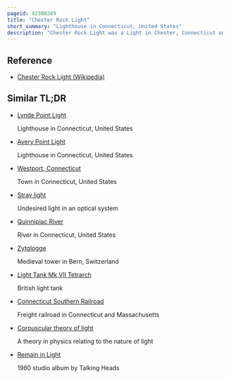```yaml
---
pageid: 42380389
title: "Chester Rock Light"
short_summary: "Lighthouse in Connecticut, United States"
description: "Chester Rock Light was a Light in Chester, Connecticut on the Connecticut River. It was built in 1889 as Part of a 15000 Appropriation by the united States Congress. The 21-foot tall wooden hexagonal pyramidal tower had a black lantern with a 6th order Fresnel lens. The Light was first Lit on 1 July 1889. In 1912 the Tower was replaced by a Skeleton Tower which was modified in 1927. Records do not show the Deactivation or Destruction of the Light but it was believed to have been removed in the 1930s. The deep River historical Society of deep River Connecticut wanted to build a Replica of the Structure for Use as a Daymark."
---
```


## Reference

- [Chester Rock Light (Wikipedia)](https://en.wikipedia.org/?curid=42380389)

## Similar TL;DR

- [Lynde Point Light](/tldr/en/lynde-point-light)

  Lighthouse in Connecticut, United States

- [Avery Point Light](/tldr/en/avery-point-light)

  Lighthouse in Connecticut, United States

- [Westport, Connecticut](/tldr/en/westport-connecticut)

  Town in Connecticut, United States

- [Stray light](/tldr/en/stray-light)

  Undesired light in an optical system

- [Quinnipiac River](/tldr/en/quinnipiac-river)

  River in Connecticut, United States

- [Zytglogge](/tldr/en/zytglogge)

  Medieval tower in Bern, Switzerland

- [Light Tank Mk VII Tetrarch](/tldr/en/light-tank-mk-vii-tetrarch)

  British light tank

- [Connecticut Southern Railroad](/tldr/en/connecticut-southern-railroad)

  Freight railroad in Connecticut and Massachusetts

- [Corpuscular theory of light](/tldr/en/corpuscular-theory-of-light)

  A theory in physics relating to the nature of light

- [Remain in Light](/tldr/en/remain-in-light)

  1980 studio album by Talking Heads
